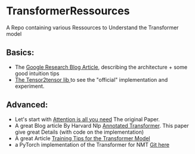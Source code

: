 # TransformerRessources
A Repo containing various Ressources to Understand the Transformer model

## Basics:
* The [Google Research Blog Article](https://ai.googleblog.com/2017/08/transformer-novel-neural-network.html), describing the architecture + some good intuition tips
* [The Tensor2tensor lib ](https://github.com/tensorflow/tensor2tensor#language-modeling) to see the "official" implementation and experiment.


## Advanced:
* Let's start with [Attention is all you need](https://arxiv.org/abs/1706.03762) The original Paper.
* A great Blog article By Harvard Nlp [Annotated Transformer](nlp.seas.harvard.edu/2018/04/03/attention.html). 
This paper give great Details (with code on the implementation)
* A great Article [Training Tips for the Transformer Model](https://arxiv.org/abs/1804.00247)
* a PyTorch implementation of the Transformer for NMT [Git here](https://github.com/huggingface/pytorch-openai-transformer-lm)
